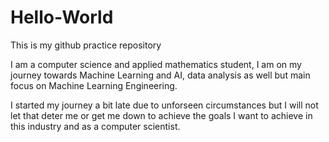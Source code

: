 # Hello-World
This is my github practice repository

I am a computer science and applied mathematics student, I am on my journey towards Machine Learning and AI, data analysis as well but main focus on Machine Learning
Engineering.

I started my journey a bit late due to unforseen circumstances but I will not let that deter me or get me down to achieve the goals I want to achieve in this industry and as a computer scientist.
